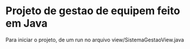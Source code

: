 <h1>Projeto de gestao de equipem feito em Java</h1>

Para iniciar o projeto, de um run no arquivo view/SistemaGestaoView.java
